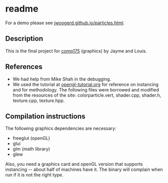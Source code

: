 readme
=======
For a demo please see [jwoogerd.github.io/particles.html](jwoogerd.github.io/particles.html).
## Description
This is the final project for [comp175](www.cs.tufts.edu/comp/175) (graphics) by Jayme and Louis.


## References
- We had help from Mike Shah in the debugging. 
- We used the tutorial at 
[opengl-tutorial.org](http://www.opengl-tutorial.org/intermediate-tutorials/billboards-particles/particles-instancing/) for reference on instancing and for methodology. The following files were borrowed and modified from the resources of the site: colorparticle.vert, shader.cpp, shader.h, texture.cpp, texture.hpp.


## Compilation instructions
The following graphics dependencies are necessary:

- freeglut (openGL)
- glui
- glm (math library)
- glew

Also, you need a graphics card and openGL version that supports instancing -- about half of machines have it. The binary will complain when run if it is not the right type.

